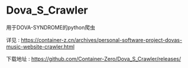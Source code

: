 # Dova_S_Crawler
用于DOVA-SYNDROME的python爬虫

详见 : https://container-z.cn/archives/personal-software-project-dovas-music-website-crawler.html

下载地址 : https://github.com/Container-Zero/Dova_S_Crawler/releases/

